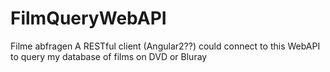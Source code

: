 # FilmQueryWebAPI
Filme abfragen
A RESTful client (Angular2??) could connect to this WebAPI to query my database of films on DVD or Bluray
